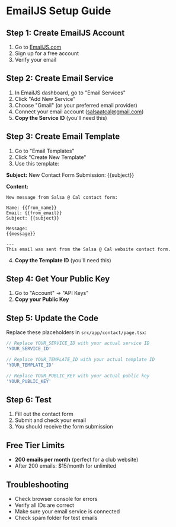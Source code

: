 # EmailJS Setup Guide

## Step 1: Create EmailJS Account
1. Go to [EmailJS.com](https://www.emailjs.com/)
2. Sign up for a free account
3. Verify your email

## Step 2: Create Email Service
1. In EmailJS dashboard, go to "Email Services"
2. Click "Add New Service"
3. Choose "Gmail" (or your preferred email provider)
4. Connect your email account (salsaatcal@gmail.com)
5. **Copy the Service ID** (you'll need this)

## Step 3: Create Email Template
1. Go to "Email Templates"
2. Click "Create New Template"
3. Use this template:

**Subject:** New Contact Form Submission: {{subject}}

**Content:**
```
New message from Salsa @ Cal contact form:

Name: {{from_name}}
Email: {{from_email}}
Subject: {{subject}}

Message:
{{message}}

---
This email was sent from the Salsa @ Cal website contact form.
```

4. **Copy the Template ID** (you'll need this)

## Step 4: Get Your Public Key
1. Go to "Account" → "API Keys"
2. **Copy your Public Key**

## Step 5: Update the Code
Replace these placeholders in `src/app/contact/page.tsx`:

```typescript
// Replace YOUR_SERVICE_ID with your actual service ID
'YOUR_SERVICE_ID'

// Replace YOUR_TEMPLATE_ID with your actual template ID  
'YOUR_TEMPLATE_ID'

// Replace YOUR_PUBLIC_KEY with your actual public key
'YOUR_PUBLIC_KEY'
```

## Step 6: Test
1. Fill out the contact form
2. Submit and check your email
3. You should receive the form submission

## Free Tier Limits
- **200 emails per month** (perfect for a club website)
- After 200 emails: $15/month for unlimited

## Troubleshooting
- Check browser console for errors
- Verify all IDs are correct
- Make sure your email service is connected
- Check spam folder for test emails
